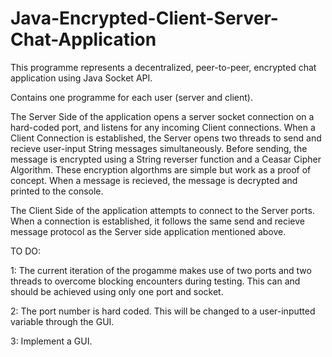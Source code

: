 # Java-Encrypted-Client-Server-Chat-Application
This programme represents a decentralized, peer-to-peer, encrypted chat application using Java Socket API. 

Contains one programme for each user (server and client).

The Server Side of the application opens a server socket connection on a hard-coded port, and listens for any incoming Client connections.
When a Client Connection is established, the Server opens two threads to send and recieve user-input String messages simultaneously. Before sending, the message is encrypted using a String reverser function and a Ceasar Cipher Algorithm. These encryption algorthms are simple but work as a proof of concept. When a message is recieved, the message is decrypted and printed to the console. 

The Client Side of the application attempts to connect to the Server ports. When a connection is established, it follows the same send and recieve message protocol as the Server side application mentioned above. 

TO DO:

1: The current iteration of the progamme makes use of two ports and two threads to overcome blocking encounters during testing. This can and should be achieved using only one port and socket.

2: The port number is hard coded. This will be changed to a user-inputted variable through the GUI. 

3: Implement a GUI.
